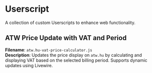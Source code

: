 # Userscript

A collection of custom Userscripts to enhance web functionality.

## ATW Price Update with VAT and Period

**Filename**: `atw.hu-vat-price-calculator.js`  
**Description**: Updates the price display on `atw.hu` by calculating and displaying VAT based on the selected billing period. Supports dynamic updates using Livewire.
